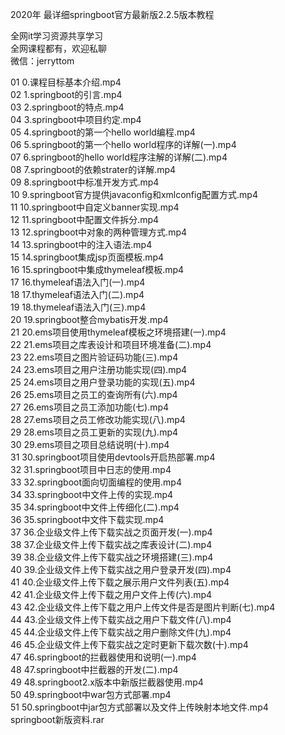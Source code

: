2020年 最详细springboot官方最新版2.2.5版本教程

全网it学习资源共享学习<br>全网课程都有，欢迎私聊<br>微信：jerryttom<br>

01 0.课程目标基本介绍.mp4<br> 02 1.springboot的引言.mp4<br> 03 2.springboot的特点.mp4<br> 04 3.springboot中项目约定.mp4<br> 05 4.springboot的第一个hello world编程.mp4<br> 06 5.springboot的第一个hello world程序的详解(一).mp4<br> 07 6.springboot的hello world程序注解的详解(二).mp4<br> 08 7.springboot的依赖strater的详解.mp4<br> 09 8.springboot中标准开发方式.mp4<br> 10 9.springboot官方提供javaconfig和xmlconfig配置方式.mp4<br> 11 10.springboot中自定义banner实现.mp4<br> 12 11.springboot中配置文件拆分.mp4<br> 13 12.springboot中对象的两种管理方式.mp4<br> 14 13.springboot中的注入语法.mp4<br> 15 14.springboot集成jsp页面模板.mp4<br> 16 15.springboot中集成thymeleaf模板.mp4<br> 17 16.thymeleaf语法入门(一).mp4<br> 18 17.thymeleaf语法入门(二).mp4<br> 19 18.thymeleaf语法入门(三).mp4<br> 20 19.springboot整合mybatis开发.mp4<br> 21 20.ems项目使用thymeleaf模板之环境搭建(一).mp4<br> 22 21.ems项目之库表设计和项目环境准备(二).mp4<br> 23 22.ems项目之图片验证码功能(三).mp4<br> 24 23.ems项目之用户注册功能实现(四).mp4<br> 25 24.ems项目之用户登录功能的实现(五).mp4<br> 26 25.ems项目之员工的查询所有(六).mp4<br> 27 26.ems项目之员工添加功能(七).mp4<br> 28 27.ems项目之员工修改功能实现(八).mp4<br> 29 28.ems项目之员工更新的实现(九).mp4<br> 30 29.ems项目之项目总结说明(十).mp4<br> 31 30.springboot项目使用devtools开启热部署.mp4<br> 32 31.springboot项目中日志的使用.mp4<br> 33 32.springboot面向切面编程的使用.mp4<br> 34 33.springboot中文件上传的实现.mp4<br> 35 34.springboot中文件上传细化(二).mp4<br> 36 35.springboot中文件下载实现.mp4<br> 37 36.企业级文件上传下载实战之页面开发(一).mp4<br> 38 37.企业级文件上传下载实战之库表设计(二).mp4<br> 39 38.企业级文件上传下载实战之环境搭建(三).mp4<br> 40 39.企业级文件上传下载实战之用户登录开发(四).mp4<br> 41 40.企业级文件上传下载之展示用户文件列表(五).mp4<br> 42 41.企业级文件上传下载之用户文件上传(六).mp4<br> 43 42.企业级文件上传下载之用户上传文件是否是图片判断(七).mp4<br> 44 43.企业级文件上传下载实战之用户下载文件(八).mp4<br> 45 44.企业级文件上传下载实战之用户删除文件(九).mp4<br> 46 45.企业级文件上传下载实战之定时更新下载次数(十).mp4<br> 47 46.springboot的拦截器使用和说明(一).mp4<br> 48 47.springboot中拦截器的开发(二).mp4<br> 49 48.springboot2.x版本中新版拦截器使用.mp4<br> 50 49.springboot中war包方式部署.mp4<br> 51 50.springboot中jar包方式部署以及文件上传映射本地文件.mp4<br> springboot新版资料.rar